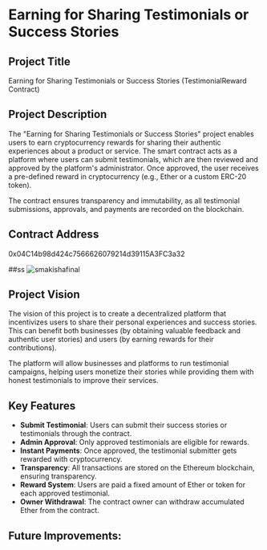 # Earning for Sharing Testimonials or Success Stories

## Project Title
Earning for Sharing Testimonials or Success Stories (TestimonialReward Contract)

## Project Description
The "Earning for Sharing Testimonials or Success Stories" project enables users to earn cryptocurrency rewards for sharing their authentic experiences about a product or service. The smart contract acts as a platform where users can submit testimonials, which are then reviewed and approved by the platform's administrator. Once approved, the user receives a pre-defined reward in cryptocurrency (e.g., Ether or a custom ERC-20 token).

The contract ensures transparency and immutability, as all testimonial submissions, approvals, and payments are recorded on the blockchain.

## Contract Address
0x04C14b98d424c7566626079214d39115A3FC3a32

##ss 
![smakishafinal](https://github.com/user-attachments/assets/c9dedd7e-0a71-4b9e-bab7-083de927995e)

## Project Vision
The vision of this project is to create a decentralized platform that incentivizes users to share their personal experiences and success stories. This can benefit both businesses (by obtaining valuable feedback and authentic user stories) and users (by earning rewards for their contributions).

The platform will allow businesses and platforms to run testimonial campaigns, helping users monetize their stories while providing them with honest testimonials to improve their services.



## Key Features
- **Submit Testimonial**: Users can submit their success stories or testimonials through the contract.
- **Admin Approval**: Only approved testimonials are eligible for rewards.
- **Instant Payments**: Once approved, the testimonial submitter gets rewarded with cryptocurrency.
- **Transparency**: All transactions are stored on the Ethereum blockchain, ensuring transparency.
- **Reward System**: Users are paid a fixed amount of Ether or token for each approved testimonial.
- **Owner Withdrawal**: The contract owner can withdraw accumulated Ether from the contract.


## Future Improvements:
